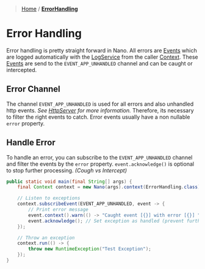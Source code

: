 > [Home](../../../README.md) / **[ErrorHandling](README.md)**

# Error Handling

Error handling is pretty straight forward in Nano.
All errors are [Events](../../events/README.md) which are logged automatically with the [LogService](../../services/logger/README.md)
from the caller [Context](../../context/README.md).
These [Events](../../events/README.md) are send to the `EVENT_APP_UNHANDLED` channel and can be caught or intercepted.

## Error Channel

The channel `EVENT_APP_UNHANDLED` is used for all errors and also unhandled http events.
_See [HttpServer](../../services/httpserver/README.md) for more information._
Therefore, its necessary to filter the right events to catch. Error events usually have a non nullable `error` property.

## Handle Error

To handle an error, you can subscribe to the `EVENT_APP_UNHANDLED` channel and filter the events by the `error`
property.
`event.acknowledge()` is optional to stop further processing. _(Cough vs Intercept)_

```java
public static void main(final String[] args) {
    final Context context = new Nano(args).context(ErrorHandling.class);

    // Listen to exceptions
    context.subscribeEvent(EVENT_APP_UNHANDLED, event -> {
        // Print error message
        event.context().warn(() -> "Caught event [{}] with error [{}] ", event.nameOrg(), event.error().getMessage());
        event.acknowledge(); // Set exception as handled (prevent further processing)
    });

    // Throw an exception
    context.run(() -> {
        throw new RuntimeException("Test Exception");
    });
}
```
